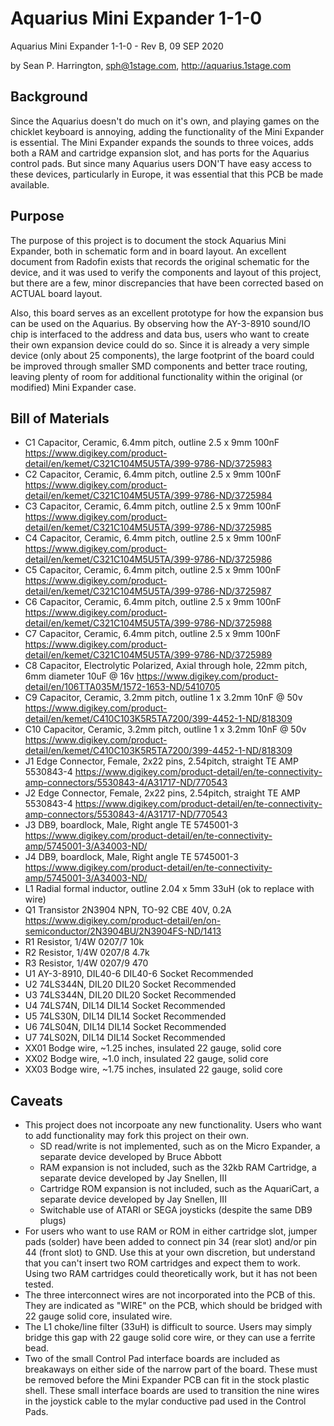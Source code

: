 # Aquarius Mini Expander 1-1-0
Aquarius Mini Expander 1-1-0 - Rev B, 09 SEP 2020
 
by Sean P. Harrington, sph@1stage.com, http://aquarius.1stage.com
 
## Background
Since the Aquarius doesn't do much on it's own, and playing games on the chicklet keyboard is annoying, adding the functionality of the Mini Expander is essential. The Mini Expander expands the sounds to three voices, adds both a RAM and cartridge expansion slot, and has ports for the Aquarius control pads. But since many Aquarius users DON'T have easy access to these devices, particularly in Europe, it was essential that this PCB be made available. 

## Purpose
The purpose of this project is to document the stock Aquarius Mini Expander, both in schematic form and in board layout. An excellent document from Radofin exists that records the original schematic for the device, and it was used to verify the components and layout of this project, but there are a few, minor discrepancies that have been corrected based on ACTUAL board layout. 

Also, this board serves as an excellent prototype for how the expansion bus can be used on the Aquarius. By observing how the AY-3-8910 sound/IO chip is interfaced to the address and data bus, users who want to create their own expansion device could do so. Since it is already a very simple device (only about 25 components), the large footprint of the board could be improved through smaller SMD components and better trace routing, leaving plenty of room for additional functionality within the original (or modified) Mini Expander case.

## Bill of Materials
* C1	Capacitor, Ceramic, 6.4mm pitch, outline 2.5 x 9mm	100nF	https://www.digikey.com/product-detail/en/kemet/C321C104M5U5TA/399-9786-ND/3725983	
* C2	Capacitor, Ceramic, 6.4mm pitch, outline 2.5 x 9mm	100nF	https://www.digikey.com/product-detail/en/kemet/C321C104M5U5TA/399-9786-ND/3725984	
* C3	Capacitor, Ceramic, 6.4mm pitch, outline 2.5 x 9mm	100nF	https://www.digikey.com/product-detail/en/kemet/C321C104M5U5TA/399-9786-ND/3725985	
* C4	Capacitor, Ceramic, 6.4mm pitch, outline 2.5 x 9mm	100nF	https://www.digikey.com/product-detail/en/kemet/C321C104M5U5TA/399-9786-ND/3725986	
* C5	Capacitor, Ceramic, 6.4mm pitch, outline 2.5 x 9mm	100nF	https://www.digikey.com/product-detail/en/kemet/C321C104M5U5TA/399-9786-ND/3725987	
* C6	Capacitor, Ceramic, 6.4mm pitch, outline 2.5 x 9mm	100nF	https://www.digikey.com/product-detail/en/kemet/C321C104M5U5TA/399-9786-ND/3725988	
* C7	Capacitor, Ceramic, 6.4mm pitch, outline 2.5 x 9mm	100nF	https://www.digikey.com/product-detail/en/kemet/C321C104M5U5TA/399-9786-ND/3725989	
* C8	Capacitor, Electrolytic Polarized, Axial through hole, 22mm pitch, 6mm diameter	10uF @ 16v	https://www.digikey.com/product-detail/en/106TTA035M/1572-1653-ND/5410705	
* C9	Capacitor, Ceramic, 3.2mm pitch, outline 1 x 3.2mm	10nF @ 50v	https://www.digikey.com/product-detail/en/kemet/C410C103K5R5TA7200/399-4452-1-ND/818309	
* C10	Capacitor, Ceramic, 3.2mm pitch, outline 1 x 3.2mm	10nF @ 50v	https://www.digikey.com/product-detail/en/kemet/C410C103K5R5TA7200/399-4452-1-ND/818309	
* J1	Edge Connector, Female, 2x22 pins, 2.54pitch, straight	TE AMP 5530843-4	https://www.digikey.com/product-detail/en/te-connectivity-amp-connectors/5530843-4/A31717-ND/770543	
* J2	Edge Connector, Female, 2x22 pins, 2.54pitch, straight	TE AMP 5530843-4	https://www.digikey.com/product-detail/en/te-connectivity-amp-connectors/5530843-4/A31717-ND/770543	
* J3	DB9, boardlock, Male, Right angle	TE 5745001-3	https://www.digikey.com/product-detail/en/te-connectivity-amp/5745001-3/A34003-ND/	
* J4	DB9, boardlock, Male, Right angle	TE 5745001-3	https://www.digikey.com/product-detail/en/te-connectivity-amp/5745001-3/A34003-ND/	
* L1	Radial formal inductor, outline 2.04 x 5mm	33uH	(ok to replace with wire)	
* Q1	Transistor 2N3904 NPN, TO-92 CBE	40V, 0.2A	https://www.digikey.com/product-detail/en/on-semiconductor/2N3904BU/2N3904FS-ND/1413	
* R1	Resistor, 1/4W 0207/7	10k		
* R2	Resistor, 1/4W 0207/8	4.7k		
* R3	Resistor, 1/4W 0207/9	470		
* U1	AY-3-8910, DIL40-6	DIL40-6 Socket Recommended		
* U2	74LS344N, DIL20	DIL20 Socket Recommended		
* U3	74LS344N, DIL20	DIL20 Socket Recommended		
* U4	74LS74N, DIL14	DIL14 Socket Recommended		
* U5	74LS30N, DIL14	DIL14 Socket Recommended		
* U6	74LS04N, DIL14	DIL14 Socket Recommended		
* U7	74LS02N, DIL14	DIL14 Socket Recommended		
* XX01	Bodge wire, ~1.25 inches, insulated 22 gauge, solid core			
* XX02	Bodge wire, ~1.0 inch, insulated 22 gauge, solid core			
* XX03	Bodge wire, ~1.75 inches, insulated 22 gauge, solid core			

## Caveats
* This project does not incorpoate any new functionality. Users who want to add functionality may fork this project on their own.
  * SD read/write is not implemented, such as on the Micro Expander, a separate device developed by Bruce Abbott
  * RAM expansion is not included, such as the 32kb RAM Cartridge, a separate device developed by Jay Snellen, III
  * Cartridge ROM expansion is not included, such as the AquariCart, a separate device developed by Jay Snellen, III
  * Switchable use of ATARI or SEGA joysticks (despite the same DB9 plugs)
* For users who want to use RAM or ROM in either cartridge slot, jumper pads (solder) have been added to connect pin 34 (rear slot) and/or pin 44 (front slot) to GND. Use this at your own discretion, but understand that you can't insert two ROM cartridges and expect them to work. Using two RAM cartridges could theoretically work, but it has not been tested.
* The three interconnect wires are not incorporated into the PCB of this. They are indicated as "WIRE" on the PCB, which should be bridged with 22 gauge solid core, insulated wire.
* The L1 choke/line filter (33uH) is difficult to source. Users may simply bridge this gap with 22 gauge solid core wire, or they can use a ferrite bead.
* Two of the small Control Pad interface boards are included as breakaways on either side of the narrow part of the board. These must be removed before the Mini Expander PCB can fit in the stock plastic shell. These small interface boards are used to transition the nine wires in the joystick cable to the mylar conductive pad used in the Control Pads.
